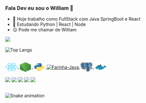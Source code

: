### Fala Dev eu sou o William 👋

- 🔭 Hoje trabalho como FullStack com Java SpringBoot e React
- 🌱 Estudando Python | React | Node
- 😉 Pode me chamar de William

<picture>
  <source
    srcset=https://github-readme-stats.vercel.app/api?username=wmfarinha&show_icons=true&theme=dracula&include_all_commits=true&count_private=true"
    media="(prefers-color-scheme: dark)"
  />
  <img src="https://github-readme-stats.vercel.app/api?username=anuraghazra&show_icons=true" />
</picture>

![Top Langs](https://github-readme-stats.vercel.app/api/top-langs/?username=wmfarinha&layout=compact&theme=dracula)  

<a href="https://github.com/wmfarinha">
  <div><br>
    <img align="center" alt="Farinha-React" height="30" width="40"
      src="https://raw.githubusercontent.com/devicons/devicon/master/icons/react/react-original.svg"
      style="max-width: 100%;">
    <img align="center" alt="Farinha-Nodejs" height="30" width="40"
      src="https://github.com/devicons/devicon/blob/v2.16.0/icons/nodejs/nodejs-original.svg"
      style="max-width: 100%;">
    <img align="center" alt="Farinha-Python" height="30" width="40"
      src="https://raw.githubusercontent.com/devicons/devicon/master/icons/python/python-original.svg"
      style="max-width: 100%;">
    <img align="center" alt="Farinha-Java" height="30" width="40"
      src="https://cdn.jsdelivr.net/gh/devicons/devicon/icons/java/java-original.svg" style="max-width: 100%;" />
    <img align="center" alt="Farinha-Postgresql" height="30" width="40"
      src="https://github.com/devicons/devicon/blob/v2.16.0/icons/postgresql/postgresql-original.svg" style="max-width: 100%;" />
    <img align="center" alt="Farinha-Docker" height="30" width="40"
      src="https://github.com/devicons/devicon/blob/v2.16.0/icons/docker/docker-original.svg" style="max-width: 100%;" />
  </div>
</a>
<br />
<div><a href="https://github.com/wmfarinha">
  </a><a href="https://www.youtube.com/channel/UCQ12O02Tl6sLGoQQEb8hNQQ" rel="nofollow"><img
      src="https://img.shields.io/badge/YouTube-FF0000?style=for-the-badge&amp;logo=youtube&amp;logoColor=white"
      data-canonical-src="https://img.shields.io/badge/YouTube-FF0000?style=for-the-badge&amp;logo=youtube&amp;logoColor=white"
      style="max-width: 100%;"></a>
  <a href="https://instagram.com/williamfaria.dev" rel="nofollow"><img
      src="https://img.shields.io/badge/-Instagram-%23E4405F?style=for-the-badge&amp;logo=instagram&amp;logoColor=white"
      data-canonical-src="https://img.shields.io/badge/-Instagram-%23E4405F?style=for-the-badge&amp;logo=instagram&amp;logoColor=white"
      style="max-width: 100%;"></a>
  <a href="https://www.twitch.tv/farinha_dev" rel="nofollow"><img
      src="https://img.shields.io/badge/Twitch-9146FF?style=for-the-badge&amp;logo=twitch&amp;logoColor=white"
      data-canonical-src="https://img.shields.io/badge/Twitch-9146FF?style=for-the-badge&amp;logo=twitch&amp;logoColor=white"
      style="max-width: 100%;"></a>
  <a href="mailto:wmfarinha@gmail.com"><img
      src="https://img.shields.io/badge/-Gmail-%23333?style=for-the-badge&amp;logo=gmail&amp;logoColor=white"
      data-canonical-src="https://img.shields.io/badge/-Gmail-%23333?style=for-the-badge&amp;logo=gmail&amp;logoColor=white"
      style="max-width: 100%;"></a>
  <a href="https://www.linkedin.com/in/wmfaria" rel="nofollow"><img
      src="https://img.shields.io/badge/-LinkedIn-%230077B5?style=for-the-badge&amp;logo=linkedin&amp;logoColor=white"
      data-canonical-src="https://img.shields.io/badge/-LinkedIn-%230077B5?style=for-the-badge&amp;logo=linkedin&amp;logoColor=white"
      style="max-width: 100%;"></a>

</div>
<br />

![Snake animation](https://github.com/wmfarinha/wmfarinha/blob/output/github-contribution-grid-snake.svg)
